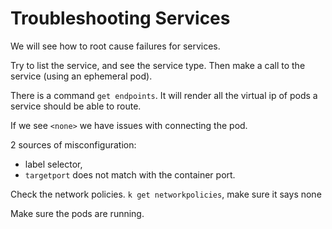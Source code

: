 # Troubleshooting Services

We will see how to root cause failures for services.

Try to list the service, and see the service type. Then make a call to the
service (using an ephemeral pod).

There is a command `get endpoints`. It will render all the virtual ip of pods a
service should be able to route.

If we see `<none>` we have issues with connecting the pod.

2 sources of misconfiguration:
* label selector,
* `targetport` does not match with the container port.

Check the network policies. `k get networkpolicies`, make sure it says none

Make sure the pods are running.

